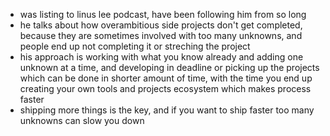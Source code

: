 - was listing to linus lee podcast, have been following him from so long
- he talks about how overambitious side projects don't get completed, because they are sometimes involved with too many unknowns, and people end up not completing it or streching the project
- his approach is working with what you know already and adding one unknown at a time, and developing in deadline or picking up the projects which can be done in shorter amount of time, with the time you end up creating your own tools and projects ecosystem which makes process faster
- shipping more things is the key, and if you want to ship faster too many unknowns can slow you down